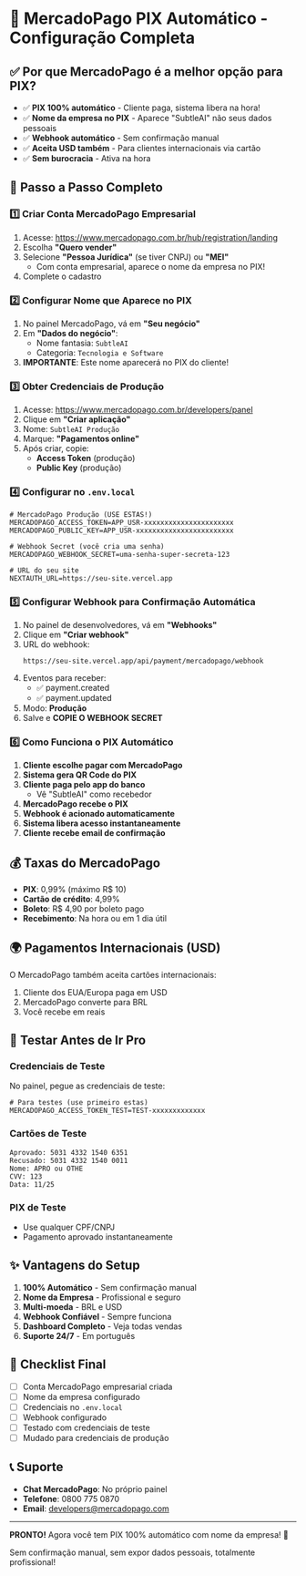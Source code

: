 # 🚀 MercadoPago PIX Automático - Configuração Completa

## ✅ Por que MercadoPago é a melhor opção para PIX?

- ✅ **PIX 100% automático** - Cliente paga, sistema libera na hora!
- ✅ **Nome da empresa no PIX** - Aparece "SubtleAI" não seus dados pessoais
- ✅ **Webhook automático** - Sem confirmação manual
- ✅ **Aceita USD também** - Para clientes internacionais via cartão
- ✅ **Sem burocracia** - Ativa na hora

## 📝 Passo a Passo Completo

### 1️⃣ Criar Conta MercadoPago Empresarial

1. Acesse: https://www.mercadopago.com.br/hub/registration/landing
2. Escolha **"Quero vender"**
3. Selecione **"Pessoa Jurídica"** (se tiver CNPJ) ou **"MEI"**
   - Com conta empresarial, aparece o nome da empresa no PIX!
4. Complete o cadastro

### 2️⃣ Configurar Nome que Aparece no PIX

1. No painel MercadoPago, vá em **"Seu negócio"**
2. Em **"Dados do negócio"**:
   - Nome fantasia: `SubtleAI`
   - Categoria: `Tecnologia e Software`
3. **IMPORTANTE**: Este nome aparecerá no PIX do cliente!

### 3️⃣ Obter Credenciais de Produção

1. Acesse: https://www.mercadopago.com.br/developers/panel
2. Clique em **"Criar aplicação"**
3. Nome: `SubtleAI Produção`
4. Marque: **"Pagamentos online"**
5. Após criar, copie:
   - **Access Token** (produção)
   - **Public Key** (produção)

### 4️⃣ Configurar no `.env.local`

```env
# MercadoPago Produção (USE ESTAS!)
MERCADOPAGO_ACCESS_TOKEN=APP_USR-xxxxxxxxxxxxxxxxxxxxxx
MERCADOPAGO_PUBLIC_KEY=APP_USR-xxxxxxxxxxxxxxxxxxxxxxxx

# Webhook Secret (você cria uma senha)
MERCADOPAGO_WEBHOOK_SECRET=uma-senha-super-secreta-123

# URL do seu site
NEXTAUTH_URL=https://seu-site.vercel.app
```

### 5️⃣ Configurar Webhook para Confirmação Automática

1. No painel de desenvolvedores, vá em **"Webhooks"**
2. Clique em **"Criar webhook"**
3. URL do webhook:
   ```
   https://seu-site.vercel.app/api/payment/mercadopago/webhook
   ```
4. Eventos para receber:
   - ✅ payment.created
   - ✅ payment.updated
5. Modo: **Produção**
6. Salve e **COPIE O WEBHOOK SECRET**

### 6️⃣ Como Funciona o PIX Automático

1. **Cliente escolhe pagar com MercadoPago**
2. **Sistema gera QR Code do PIX**
3. **Cliente paga pelo app do banco**
   - Vê "SubtleAI" como recebedor
4. **MercadoPago recebe o PIX**
5. **Webhook é acionado automaticamente**
6. **Sistema libera acesso instantaneamente**
7. **Cliente recebe email de confirmação**

## 💰 Taxas do MercadoPago

- **PIX**: 0,99% (máximo R$ 10)
- **Cartão de crédito**: 4,99% 
- **Boleto**: R$ 4,90 por boleto pago
- **Recebimento**: Na hora ou em 1 dia útil

## 🌍 Pagamentos Internacionais (USD)

O MercadoPago também aceita cartões internacionais:
1. Cliente dos EUA/Europa paga em USD
2. MercadoPago converte para BRL
3. Você recebe em reais

## 🔧 Testar Antes de Ir Pro

### Credenciais de Teste
No painel, pegue as credenciais de teste:
```env
# Para testes (use primeiro estas)
MERCADOPAGO_ACCESS_TOKEN_TEST=TEST-xxxxxxxxxxxxx
```

### Cartões de Teste
```
Aprovado: 5031 4332 1540 6351
Recusado: 5031 4332 1540 0011
Nome: APRO ou OTHE
CVV: 123
Data: 11/25
```

### PIX de Teste
- Use qualquer CPF/CNPJ
- Pagamento aprovado instantaneamente

## ✨ Vantagens do Setup

1. **100% Automático** - Sem confirmação manual
2. **Nome da Empresa** - Profissional e seguro
3. **Multi-moeda** - BRL e USD
4. **Webhook Confiável** - Sempre funciona
5. **Dashboard Completo** - Veja todas vendas
6. **Suporte 24/7** - Em português

## 🚨 Checklist Final

- [ ] Conta MercadoPago empresarial criada
- [ ] Nome da empresa configurado
- [ ] Credenciais no `.env.local`
- [ ] Webhook configurado
- [ ] Testado com credenciais de teste
- [ ] Mudado para credenciais de produção

## 📞 Suporte

- **Chat MercadoPago**: No próprio painel
- **Telefone**: 0800 775 0870
- **Email**: developers@mercadopago.com

---

**PRONTO!** Agora você tem PIX 100% automático com nome da empresa! 🎉

Sem confirmação manual, sem expor dados pessoais, totalmente profissional!